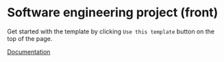 # Software engineering project (front)

Get started with the template by clicking `Use this template` button on the top of the page.

[Documentation](https://mantine.dev/guides/vite/)
